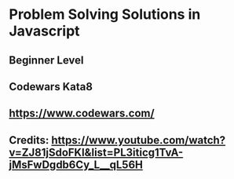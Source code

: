 # Problem Solving Solutions in Javascript

## Beginner Level

## Codewars Kata8

## https://www.codewars.com/

## Credits: https://www.youtube.com/watch?v=ZJ81jSdoFKI&list=PL3iticg1TvA-jMsFwDgdb6Cy_L__qL56H